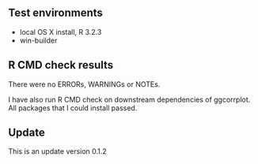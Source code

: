 ## Test environments
* local OS X install, R 3.2.3
* win-builder 

## R CMD check results
There were no ERRORs, WARNINGs or NOTEs. 

I have also run R CMD check on downstream dependencies of ggcorrplot. 
All packages that I could install passed.

## Update

This is an update version 0.1.2

